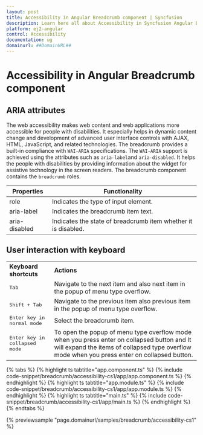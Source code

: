 ```yaml
---
layout: post
title: Accessibility in Angular Breadcrumb component | Syncfusion
description: Learn here all about Accessibility in Syncfusion Angular Breadcrumb component of Syncfusion Essential JS 2 and more.
platform: ej2-angular
control: Accessibility 
documentation: ug
domainurl: ##DomainURL##
---
```


# Accessibility in Angular Breadcrumb component

## ARIA attributes

The web accessibility makes web content and web applications more accessible for people with disabilities. It especially helps in dynamic content change and development of advanced user interface controls with AJAX, HTML, JavaScript, and related technologies.
The breadcrumb provides a built-in compliance with `WAI-ARIA` specifications. The `WAI-ARIA` support is achieved using the attributes such as `aria-label`and `aria-disabled`.
It helps the people with disabilities by providing information about the widget for assistive technology in the screen readers. The breadcrumb component contains the `breadcrumb` roles.

| Properties | Functionality |
| ------------ | ----------------------- |
| role | Indicates the type of input element. |
| aria-label | Indicates the breadcrumb item text. |
| aria-disabled | Indicates the state of breadcrumb item whether it is disabled. |

## User interaction with keyboard

<!-- markdownlint-disable MD033 -->
<table>
<tr>
<td>
<b>Keyboard shortcuts</b></td><td>
<b>Actions</b></td></tr>
<tr>
<td>
<kbd>Tab</kbd></td><td>
Navigate to the next item and also next item in the popup of menu type overflow.</td></tr>
<tr>
<td>
<kbd>Shift + Tab</kbd></td><td>
Navigate to the previous item also previous item in the popup of menu type overflow.</td></tr>
<tr>
<td>
<kbd>Enter key in normal mode</kbd></td><td>
 Select the breadcrumb item.</td></tr>
<tr>
<td>
<kbd>Enter key in collapsed mode</kbd></td><td>
 To open the popup of menu type overflow mode when you press enter on collapsed button and It will expand the items of collapsed type overflow mode when you press enter on collapsed button.</td></tr>
</table>

{% tabs %}
{% highlight ts tabtitle="app.component.ts" %}
{% include code-snippet/breadcrumb/accessibility-cs1/app/app.component.ts %}
{% endhighlight %}
{% highlight ts tabtitle="app.module.ts" %}
{% include code-snippet/breadcrumb/accessibility-cs1/app/app.module.ts %}
{% endhighlight %}
{% highlight ts tabtitle="main.ts" %}
{% include code-snippet/breadcrumb/accessibility-cs1/app/main.ts %}
{% endhighlight %}
{% endtabs %}
  
{% previewsample "page.domainurl/samples/breadcrumb/accessibility-cs1" %}
